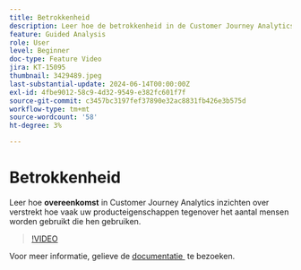 ```yaml
---
title: Betrokkenheid
description: Leer hoe de betrokkenheid in de Customer Journey Analytics inzicht geeft in hoe vaak uw productfuncties worden gebruikt in vergelijking met het aantal mensen dat ze gebruikt.
feature: Guided Analysis
role: User
level: Beginner
doc-type: Feature Video
jira: KT-15095
thumbnail: 3429489.jpeg
last-substantial-update: 2024-06-14T00:00:00Z
exl-id: 4fbe9012-58c9-4d32-9549-e382fc601f7f
source-git-commit: c3457bc3197fef37890e32ac8831fb426e3b575d
workflow-type: tm+mt
source-wordcount: '58'
ht-degree: 3%

---
```


# Betrokkenheid

Leer hoe **overeenkomst** in Customer Journey Analytics inzichten over verstrekt hoe vaak uw producteigenschappen tegenover het aantal mensen worden gebruikt die hen gebruiken.

>[!VIDEO](https://video.tv.adobe.com/v/3447473?captions=dut)

Voor meer informatie, gelieve de [&#x200B; documentatie &#x200B;](https://experienceleague.adobe.com/nl/docs/analytics-platform/using/guided-analysis/feature-matrix/engagement) te bezoeken.
